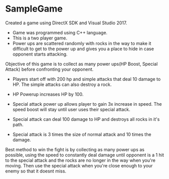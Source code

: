 # SampleGame
Created a game using DirectX SDK and Visual Studio 2017.
- Game was programmed using C++ language.
- This is a two player game.
- Power ups are scattered randomly with rocks in the way to make it difficult to get to the power up and gives you a place to hide in case opponent starts attacking. 

Objective of this game is to collect as many power ups(HP Boost, Special Attack) before confronting your opponent. 
- Players start off with 200 hp and simple attacks that deal 10 damage to HP. The simple attacks can also destroy a rock.
- HP Powerup increases HP by 100.
- Special attack power up allows player to gain 3x increase in speed. The speed boost will stay until user uses their special attack.
- Special attack can deal 100 damage to HP and destroys all rocks in it's path.

- Special attack is 3 times the size of normal attack and 10 times the damage.

Best method to win the fight is by collecting as many power ups as possible, using the speed to constantly deal damage until opponent is a 1 hit to the special attack and the rocks are no longer in the way when you're moving. Then use the special attack when you're close enough to your enemy so that it doesnt miss. 

